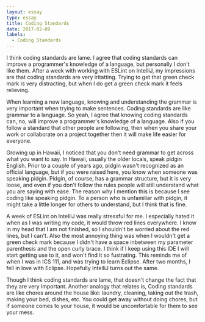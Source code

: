 ```yaml
---
layout: essay
type: essay
title: Coding Standards
date: 2017-02-09
labels:
  - Coding Standards
---
```


I think coding standards are lame. I agree that coding standards can improve a programmer's knowledge of a language, but personally I don't like them. After a week with working with ESLint on IntelliJ, my impressions are that coding standards are very iritatting. Trying to get that green check mark is very distracting, but when I do get a green check mark it feels relieving.

When learning a new language, knowing and understanding the grammar is very important when trying to make sentences. Coding standards are like grammar to a language. So yeah, I agree that knowing coding standards can, no, will improve a programmer's knowledge of a language. Also if you follow a standard that other people are following, then when you share your work or collaborate on a project together then it will make life easier for everyone.

Growing up in Hawaii, I noticed that you don't need grammar to get across what you want to say. In Hawaii, usually the older locals, speak pidgin English. Prior to a couple of years ago, pidgin wasn't recognized as an official language, but if you were raised here, you know when someone was speaking pidgin. Pidgin, of course, has a grammar structure, but it is very loose, and even if you don't follow the rules people will still understand what you are saying with ease. The reason why I mention this is because I see coding like speaking pidgin. To a person who is unfamiliar with pidgin, it might take a little longer for others to understand, but I think that is fine.

A week of ESLint on IntelliJ was really stressful for me. I especially hated it when as I was writing my code, it would throw red lines everywhere. I know in my head that I am not finished, so I shouldn't be worried about the red lines, but I can't. Also the most annoying thing was when I wouldn't get a green check mark because I didn't have a space inbetween my parameter parenthesis and the open curly brace. I think if I keep using this IDE I will start getting use to it, and won't find it so fustrating. This reminds me of when I was in ICS 111, and was trying to learn Eclipse. After two months, I fell in love with Eclipse. Hopefully IntelliJ turns out the same.

Though I think coding standards are lame, that doesn't change the fact that they are very important. Another analogy that relates is, Coding standards are like chores around the house like: laundry, cleaning, taking out the trash, making your bed, dishes, etc. You could get away without doing chores, but if someone comes to your house, it would be uncomfortable for them to see your mess.
